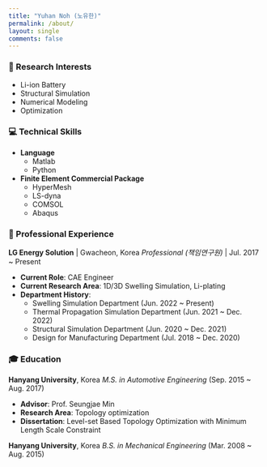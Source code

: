 ```yaml
---
title: "Yuhan Noh (노유한)"
permalink: /about/
layout: single
comments: false
---
```


### 🔎 Research Interests
- Li-ion Battery
- Structural Simulation
- Numerical Modeling
- Optimization

### 💻 Technical Skills
- **Language**
  - Matlab
  - Python
- **Finite Element Commercial Package**
  - HyperMesh
  - LS-dyna
  - COMSOL
  - Abaqus

### 💼 Professional Experience

**LG Energy Solution** | Gwacheon, Korea
*Professional (책임연구원)* | Jul. 2017 ~ Present

- **Current Role**: CAE Engineer
- **Current Research Area**: 1D/3D Swelling Simulation, Li-plating
- **Department History**:
    - Swelling Simulation Department (Jun. 2022 ~ Present)
    - Thermal Propagation Simulation Department (Jun. 2021 ~ Dec. 2022)
    - Structural Simulation Department (Jun. 2020 ~ Dec. 2021)
    - Design for Manufacturing Department (Jul. 2018 ~ Dec. 2020)

### 🎓 Education

**Hanyang University**, Korea
*M.S. in Automotive Engineering* (Sep. 2015 ~ Aug. 2017)
- **Advisor**: Prof. Seungjae Min
- **Research Area**: Topology optimization
- **Dissertation**: Level-set Based Topology Optimization with Minimum Length Scale Constraint

**Hanyang University**, Korea
*B.S. in Mechanical Engineering* (Mar. 2008 ~ Aug. 2015)